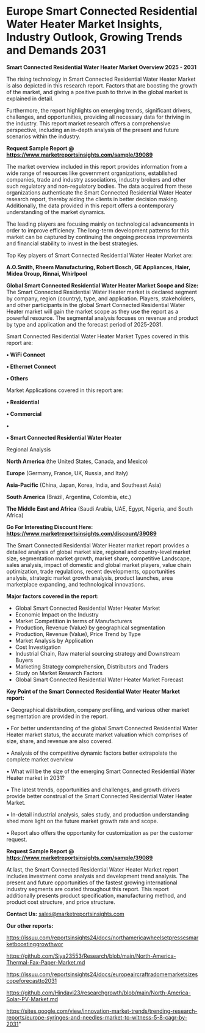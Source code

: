 # Europe Smart Connected Residential Water Heater Market Insights, Industry Outlook, Growing Trends and Demands 2031

<Strong> Smart Connected Residential Water Heater Market Overview 2025 - 2031</strong>

The rising technology in Smart Connected Residential Water Heater Market is also depicted in this research report. Factors that are boosting the growth of the market, and giving a positive push to thrive in the global market is explained in detail.

Furthermore, the report highlights on emerging trends, significant drivers, challenges, and opportunities, providing all necessary data for thriving in the industry. This report market research offers a comprehensive perspective, including an in-depth analysis of the present and future scenarios within the industry.

<strong>Request Sample Report @ <a href=https://www.marketreportsinsights.com/sample/39089>https://www.marketreportsinsights.com/sample/39089</a></strong>

The market overview included in this report provides information from a wide range of resources like government organizations, established companies, trade and industry associations, industry brokers and other such regulatory and non-regulatory bodies. The data acquired from these organizations authenticate the Smart Connected Residential Water Heater research report, thereby aiding the clients in better decision making. Additionally, the data provided in this report offers a contemporary understanding of the market dynamics.

The leading players are focusing mainly on technological advancements in order to improve efficiency. The long-term development patterns for this market can be captured by continuing the ongoing process improvements and financial stability to invest in the best strategies.

Top Key players of Smart Connected Residential Water Heater Market are:

<strong>A.O.Smith, Rheem Manufacturing, Robert Bosch, GE Appliances, Haier, Midea Group, Rinnai, Whirlpool</strong>

<strong><b>Global Smart Connected Residential Water Heater Market Scope and Size:</b></strong>
The Smart Connected Residential Water Heater market is declared segment by company, region (country), type, and application. Players, stakeholders, and other participants in the global Smart Connected Residential Water Heater market will gain the market scope as they use the report as a powerful resource. The segmental analysis focuses on revenue and product by type and application and the forecast period of 2025-2031.

Smart Connected Residential Water Heater Market Types covered in this report are:

<strong>•  WiFi Connect

•  Ethernet Connect

•  Others</strong>

Market Applications covered in this report are:

<strong>•  Residential

•  Commercial

•  

•  Smart Connected Residential Water Heater</strong> 

Regional Analysis

<strong>North America</strong> (the United States, Canada, and Mexico)

<strong>Europe</strong> (Germany, France, UK, Russia, and Italy)

<strong>Asia-Pacific</strong> (China, Japan, Korea, India, and Southeast Asia)

<strong>South America</strong> (Brazil, Argentina, Colombia, etc.)

<strong>The Middle East and Africa</strong> (Saudi Arabia, UAE, Egypt, Nigeria, and South Africa)

<strong>Go For Interesting Discount Here: <a href=https://www.marketreportsinsights.com/discount/39089>https://www.marketreportsinsights.com/discount/39089</a></strong>

The Smart Connected Residential Water Heater market report provides a detailed analysis of global market size, regional and country-level market size, segmentation market growth, market share, competitive Landscape, sales analysis, impact of domestic and global market players, value chain optimization, trade regulations, recent developments, opportunities analysis, strategic market growth analysis, product launches, area marketplace expanding, and technological innovations.

<strong><b>Major factors covered in the report:</b></strong>
<ul>
  <li>Global Smart Connected Residential Water Heater Market </li>
  <li>Economic Impact on the Industry</li>
  <li>Market Competition in terms of Manufacturers</li>
  <li>Production, Revenue (Value) by geographical segmentation</li>
  <li>Production, Revenue (Value), Price Trend by Type</li>
  <li>Market Analysis by Application</li>
  <li>Cost Investigation</li>
  <li>Industrial Chain, Raw material sourcing strategy and Downstream Buyers</li>
  <li>Marketing Strategy comprehension, Distributors and Traders</li>
  <li>Study on Market Research Factors</li>
  <li>Global Smart Connected Residential Water Heater Market Forecast</li>
</ul>

<strong><b>Key Point of the Smart Connected Residential Water Heater Market report:</b></strong>

• Geographical distribution, company profiling, and various other market segmentation are provided in the report.

• For better understanding of the global Smart Connected Residential Water Heater market status, the accurate market valuation which comprises of size, share, and revenue are also covered.

• Analysis of the competitive dynamic factors better extrapolate the complete market overview

• What will be the size of the emerging Smart Connected Residential Water Heater market in 2031?

• The latest trends, opportunities and challenges, and growth drivers provide better construal of the Smart Connected Residential Water Heater Market.

• In-detail industrial analysis, sales study, and production understanding shed more light on the future market growth rate and scope.

• Report also offers the opportunity for customization as per the customer request.

<strong>Request Sample Report @ <a href=https://www.marketreportsinsights.com/sample/39089>https://www.marketreportsinsights.com/sample/39089</a></strong>

At last, the Smart Connected Residential Water Heater Market report includes investment come analysis and development trend analysis. The present and future opportunities of the fastest growing international industry segments are coated throughout this report. This report additionally presents product specification, manufacturing method, and product cost structure, and price structure.

<strong>Contact Us:</strong>
sales@marketreportsinsights.com

<strong>Our other reports:</strong>

<a href=https://issuu.com/reportsinsights24/docs/northamericawheelsetpressesmarketboostinggrowthwor>https://issuu.com/reportsinsights24/docs/northamericawheelsetpressesmarketboostinggrowthwor</a>

<a href=https://github.com/Siya23553/Research/blob/main/North-America-Thermal-Fax-Paper-Market.md>https://github.com/Siya23553/Research/blob/main/North-America-Thermal-Fax-Paper-Market.md</a>

<a href=https://issuu.com/reportsinsights24/docs/europeaircraftradomemarketsizescopeforecastto2031>https://issuu.com/reportsinsights24/docs/europeaircraftradomemarketsizescopeforecastto2031</a>

<a href=https://github.com/Hindavi23/researchgrowth/blob/main/North-America-Solar-PV-Market.md>https://github.com/Hindavi23/researchgrowth/blob/main/North-America-Solar-PV-Market.md</a>

<a href=https://sites.google.com/view/innovation-market-trends/trending-research-reports/europe-syringes-and-needles-market-to-witness-5-8-cagr-by-2031>https://sites.google.com/view/innovation-market-trends/trending-research-reports/europe-syringes-and-needles-market-to-witness-5-8-cagr-by-2031</a>"
